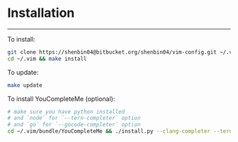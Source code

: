 # Installation
--------------

To install:
```sh
git clone https://shenbin04@bitbucket.org/shenbin04/vim-config.git ~/.vim
cd ~/.vim && make install
```

To update:
```sh
make update
```

To install YouCompleteMe (optional):
```sh
# make sure you have python installed
# and `node` for `--tern-completer` option
# and `go` for `--gocode-completer` option
cd ~/.vim/bundle/YouCompleteMe && ./install.py --clang-completer --tern-completer --gocode-completer
```
